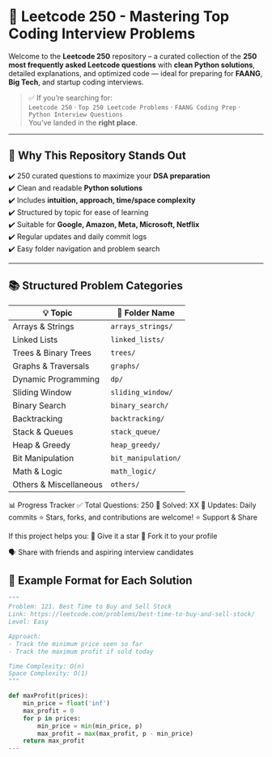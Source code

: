# 🧠 Leetcode 250 - Mastering Top Coding Interview Problems

Welcome to the **Leetcode 250** repository – a curated collection of the **250 most frequently asked Leetcode questions** with **clean Python solutions**, detailed explanations, and optimized code — ideal for preparing for **FAANG**, **Big Tech**, and startup coding interviews.

> ✅ If you’re searching for:  
> `Leetcode 250` · `Top 250 Leetcode Problems` · `FAANG Coding Prep` · `Python Interview Questions`  
> You’ve landed in the **right place**.

---

## 🚀 Why This Repository Stands Out

✔️ 250 curated questions to maximize your **DSA preparation**  
✔️ Clean and readable **Python solutions**  
✔️ Includes **intuition, approach, time/space complexity**  
✔️ Structured by topic for ease of learning  
✔️ Suitable for **Google, Amazon, Meta, Microsoft, Netflix**  
✔️ Regular updates and daily commit logs  
✔️ Easy folder navigation and problem search  

---

## 📚 Structured Problem Categories

| 💡 Topic                | 📌 Folder Name        |
|------------------------|-----------------------|
| Arrays & Strings       | `arrays_strings/`     |
| Linked Lists           | `linked_lists/`       |
| Trees & Binary Trees   | `trees/`              |
| Graphs & Traversals    | `graphs/`             |
| Dynamic Programming    | `dp/`                 |
| Sliding Window         | `sliding_window/`     |
| Binary Search          | `binary_search/`      |
| Backtracking           | `backtracking/`       |
| Stack & Queues         | `stack_queue/`        |
| Heap & Greedy          | `heap_greedy/`        |
| Bit Manipulation       | `bit_manipulation/`   |
| Math & Logic           | `math_logic/`         |
| Others & Miscellaneous | `others/`             |

📊 Progress Tracker
✅ Total Questions: 250
🔄 Solved: XX
📅 Updates: Daily commits
⭐ Stars, forks, and contributions are welcome!
⭐ Support & Share

If this project helps you:
🌟 Give it a star
🍴 Fork it to your profile

🗣️ Share with friends and aspiring interview candidates

## 🧠 Example Format for Each Solution

```python
"""
Problem: 121. Best Time to Buy and Sell Stock
Link: https://leetcode.com/problems/best-time-to-buy-and-sell-stock/
Level: Easy

Approach:
- Track the minimum price seen so far
- Track the maximum profit if sold today

Time Complexity: O(n)
Space Complexity: O(1)
"""

def maxProfit(prices):
    min_price = float('inf')
    max_profit = 0
    for p in prices:
        min_price = min(min_price, p)
        max_profit = max(max_profit, p - min_price)
    return max_profit
---

